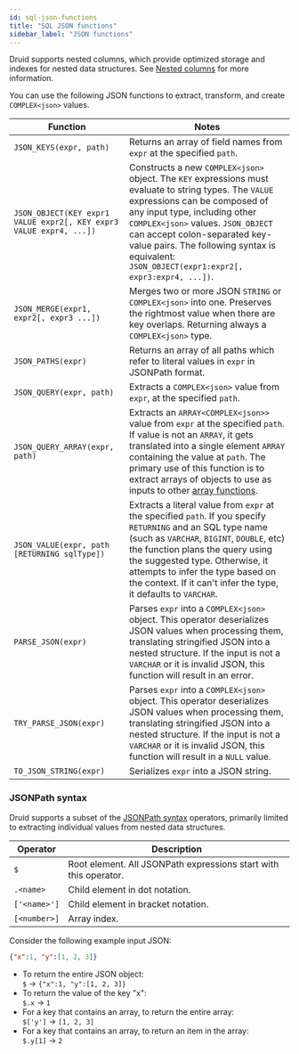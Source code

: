 ```yaml
---
id: sql-json-functions
title: "SQL JSON functions"
sidebar_label: "JSON functions"
---
```


<!--
  ~ Licensed to the Apache Software Foundation (ASF) under one
  ~ or more contributor license agreements.  See the NOTICE file
  ~ distributed with this work for additional information
  ~ regarding copyright ownership.  The ASF licenses this file
  ~ to you under the Apache License, Version 2.0 (the
  ~ "License"); you may not use this file except in compliance
  ~ with the License.  You may obtain a copy of the License at
  ~
  ~   http://www.apache.org/licenses/LICENSE-2.0
  ~
  ~ Unless required by applicable law or agreed to in writing,
  ~ software distributed under the License is distributed on an
  ~ "AS IS" BASIS, WITHOUT WARRANTIES OR CONDITIONS OF ANY
  ~ KIND, either express or implied.  See the License for the
  ~ specific language governing permissions and limitations
  ~ under the License.
  -->

<!--
  The format of the tables that describe the functions and operators
  should not be changed without updating the script create-sql-docs
  in web-console/script/create-sql-docs, because the script detects
  patterns in this markdown file and parse it to TypeScript file for web console
-->

Druid supports nested columns, which provide optimized storage and indexes for nested data structures. See [Nested columns](./nested-columns.md) for more information.

You can use the following JSON functions to extract, transform, and create `COMPLEX<json>` values.

| Function | Notes |
| --- | --- |
|`JSON_KEYS(expr, path)`| Returns an array of field names from `expr` at the specified `path`.|
|`JSON_OBJECT(KEY expr1 VALUE expr2[, KEY expr3 VALUE expr4, ...])` | Constructs a new `COMPLEX<json>` object. The `KEY` expressions must evaluate to string types. The `VALUE` expressions can be composed of any input type, including other `COMPLEX<json>` values. `JSON_OBJECT` can accept colon-separated key-value pairs. The following syntax is equivalent: `JSON_OBJECT(expr1:expr2[, expr3:expr4, ...])`.|
|`JSON_MERGE(expr1, expr2[, expr3 ...])`| Merges two or more JSON `STRING` or `COMPLEX<json>` into one. Preserves the rightmost value when there are key overlaps. Returning always a `COMPLEX<json>` type.|
|`JSON_PATHS(expr)`| Returns an array of all paths which refer to literal values in `expr` in JSONPath format. |
|`JSON_QUERY(expr, path)`| Extracts a `COMPLEX<json>` value from `expr`, at the specified `path`. |
|`JSON_QUERY_ARRAY(expr, path)`| Extracts an `ARRAY<COMPLEX<json>>` value from `expr` at the specified `path`. If value is not an `ARRAY`, it gets translated into a single element `ARRAY` containing the value at `path`. The primary use of this function is to extract arrays of objects to use as inputs to other [array functions](./sql-array-functions.md).|
|`JSON_VALUE(expr, path [RETURNING sqlType])`| Extracts a literal value from `expr` at the specified `path`. If you specify `RETURNING` and an SQL type name (such as `VARCHAR`, `BIGINT`, `DOUBLE`, etc) the function plans the query using the suggested type. Otherwise, it attempts to infer the type based on the context. If it can't infer the type, it defaults to `VARCHAR`.|
|`PARSE_JSON(expr)`|Parses `expr` into a `COMPLEX<json>` object. This operator deserializes JSON values when processing them, translating stringified JSON into a nested structure. If the input is not a `VARCHAR` or it is invalid JSON, this function will result in an error.|
|`TRY_PARSE_JSON(expr)`|Parses `expr` into a `COMPLEX<json>` object. This operator deserializes JSON values when processing them, translating stringified JSON into a nested structure. If the input is not a `VARCHAR` or it is invalid JSON, this function will result in a `NULL` value.|
|`TO_JSON_STRING(expr)`|Serializes `expr` into a JSON string.|

### JSONPath syntax

Druid supports a subset of the [JSONPath syntax](https://github.com/json-path/JsonPath/blob/master/README.md) operators, primarily limited to extracting individual values from nested data structures.

|Operator|Description|
| --- | --- |
|`$`| Root element. All JSONPath expressions start with this operator. |
|`.<name>`| Child element in dot notation. |
|`['<name>']`| Child element in bracket notation. |
|`[<number>]`| Array index. |

Consider the following example input JSON:

```json
{"x":1, "y":[1, 2, 3]}
```

- To return the entire JSON object:<br />
  `$`      -> `{"x":1, "y":[1, 2, 3]}`
- To return the value of the key "x":<br />
  `$.x`    -> `1`
- For a key that contains an array, to return the entire array:<br />
  `$['y']` -> `[1, 2, 3]`
- For a key that contains an array, to return an item in the array:<br />
  `$.y[1]` -> `2`